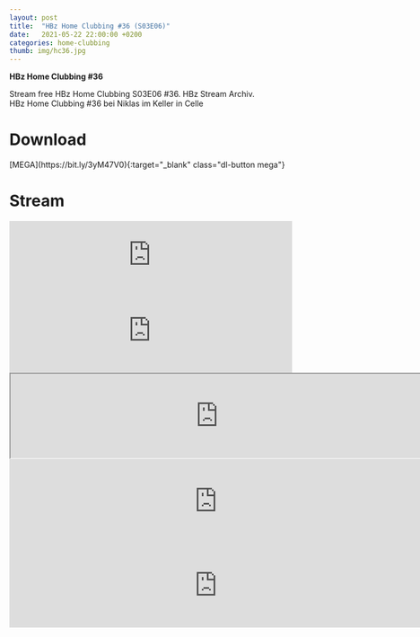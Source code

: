 ```yaml
---
layout: post
title:  "HBz Home Clubbing #36 (S03E06)"
date:   2021-05-22 22:00:00 +0200
categories: home-clubbing
thumb: img/hc36.jpg
---
```

<b>HBz Home Clubbing #36</b>
<p>
Stream free HBz Home Clubbing S03E06 #36. HBz Stream Archiv.<br>
HBz Home Clubbing #36 bei Niklas im Keller in Celle
</p>

<h1>Download</h1>
[MEGA](https://bit.ly/3yM47V0){:target="_blank" class="dl-button mega"}

<h1>Stream</h1>
<iframe width="100%" height="120" src="https://www.mixcloud.com/widget/iframe/?hide_cover=1&feed=%2FHBz_Archive%2F22052021-hbz-home-clubbing-36-s03e06%2F" frameborder="0" ></iframe>

<iframe scrolling="no" id="hearthis_at_track_5938758" width="100%" height="150" src="https://app.hearthis.at/embed/5938758/transparent_black/?hcolor=&color=&style=2&block_size=2&block_space=1&background=1&waveform=0&cover=0&autoplay=0&css=" frameborder="0" allowtransparency allow="autoplay"><p>Listen to <a href="https://hearthis.at/hbzarchive/hc36/" target="_blank">HBz Home Clubbing #36 (S03E06)</a> <span>by</span><a href="https://hearthis.at/hbzarchive/" target="_blank" >HBz_Archive</a> <span>on</span> <a href="https://hearthis.at/" target="_blank">hearthis.at</a></p></iframe>

<iframe id="lbry-iframe" width="740" height="auto" src="https://odysee.com/$/embed/hc36/dde7ee482a163098b300c74fd135a95dbd3e36ee?r=DgzV1r6o8wsmEEG4g96yVhvmv6p27qo2" allowfullscreen></iframe>

<iframe src="https://vivo.sx/embed/4a89ade58d" width="740" height="auto" scrolling="no" frameborder="0" allowfullscreen></iframe>

<iframe src="https://voe.sx/e/m6thrt1unhii" width="740" height="auto" scrolling="no" frameborder="0" allowfullscreen></iframe>